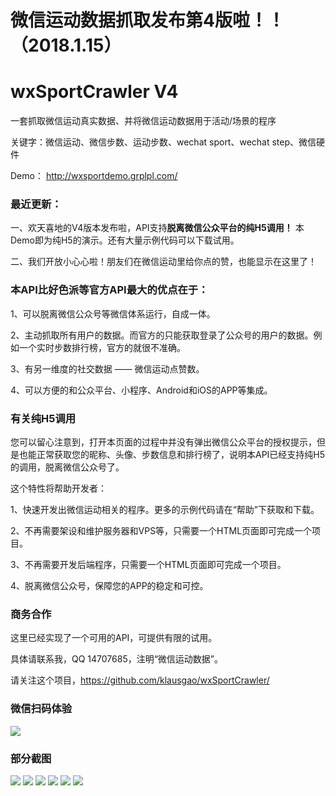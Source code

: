 # 微信运动数据抓取发布第4版啦！！（2018.1.15）

# wxSportCrawler V4
一套抓取微信运动真实数据、并将微信运动数据用于活动/场景的程序

关键字：微信运动、微信步数、运动步数、wechat sport、wechat step、微信硬件

Demo：
http://wxsportdemo.grplpl.com/


### 最近更新：

一、欢天喜地的V4版本发布啦，API支持**脱离微信公众平台的纯H5调用！** 本Demo即为纯H5的演示。还有大量示例代码可以下载试用。

二、我们开放小心心啦！朋友们在微信运动里给你点的赞，也能显示在这里了！

### 本API比好色派等官方API最大的优点在于：

1、可以脱离微信公众号等微信体系运行，自成一体。

2、主动抓取所有用户的数据。而官方的只能获取登录了公众号的用户的数据。例如一个实时步数排行榜，官方的就很不准确。

3、有另一维度的社交数据 —— 微信运动点赞数。

4、可以方便的和公众平台、小程序、Android和iOS的APP等集成。


### 有关纯H5调用

您可以留心注意到，打开本页面的过程中并没有弹出微信公众平台的授权提示，但是也能正常获取您的昵称、头像、步数信息和排行榜了，说明本API已经支持纯H5的调用，脱离微信公众号了。

这个特性将帮助开发者：

1、快速开发出微信运动相关的程序。更多的示例代码请在“帮助”下获取和下载。

2、不再需要架设和维护服务器和VPS等，只需要一个HTML页面即可完成一个项目。

3、不再需要开发后端程序，只需要一个HTML页面即可完成一个项目。

4、脱离微信公众号，保障您的APP的稳定和可控。


### 商务合作

这里已经实现了一个可用的API，可提供有限的试用。

具体请联系我，QQ 14707685，注明“微信运动数据”。

请关注这个项目，https://github.com/klausgao/wxSportCrawler/


### 微信扫码体验
![](http://www.grplpl.com/adimages/7.jpg)


### 部分截图
![](http://www.grplpl.com/adimages/1.gif)
![](http://www.grplpl.com/adimages/2.gif)
![](http://www.grplpl.com/adimages/3.gif)
![](http://www.grplpl.com/adimages/4.gif)
![](http://www.grplpl.com/adimages/5.gif)
![](http://www.grplpl.com/adimages/6.gif)

